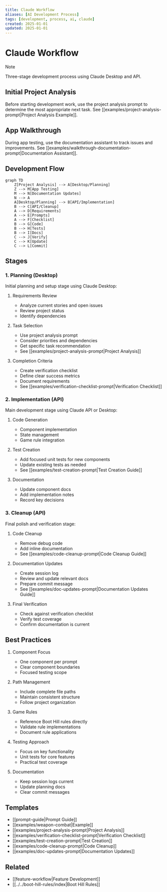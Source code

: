 ```yaml
---
title: Claude Workflow
aliases: [AI Development Process]
tags: [development, process, ai, claude]
created: 2025-01-01
updated: 2025-01-01
---
```


# Claude Workflow

> [!note]
> Three-stage development process using Claude Desktop and API.

## Initial Project Analysis
Before starting development work, use the project analysis prompt to determine the most appropriate next task. See [[examples/project-analysis-prompt|Project Analysis Example]].

## App Walkthrough
During app testing, use the documentation assistant to track issues and improvements. See [[examples/walkthrough-documentation-prompt|Documentation Assistant]].

## Development Flow
```mermaid
graph TD
    Z[Project Analysis] --> A[Desktop/Planning]
    Z --> M[App Testing]
    M --> N[Documentation Updates]
    N --> A
    A[Desktop/Planning] --> B[API/Implementation]
    B --> C[API/Cleanup]
    A --> D[Requirements]
    A --> E[Prompts]
    A --> F[Checklist]
    B --> G[Code]
    B --> H[Tests]
    B --> I[Docs]
    C --> J[Verify]
    C --> K[Update]
    C --> L[Commit]
```

## Stages

### 1. Planning (Desktop)
Initial planning and setup stage using Claude Desktop:

1. Requirements Review
   - Analyze current stories and open issues
   - Review project status
   - Identify dependencies

2. Task Selection
   - Use project analysis prompt
   - Consider priorities and dependencies
   - Get specific task recommendation
   - See [[examples/project-analysis-prompt|Project Analysis]]

3. Completion Criteria
   - Create verification checklist
   - Define clear success metrics
   - Document requirements
   - See [[examples/verification-checklist-prompt|Verification Checklist]]

### 2. Implementation (API)
Main development stage using Claude API or Desktop:
1. Code Generation
   - Component implementation
   - State management
   - Game rule integration

2. Test Creation
   - Add focused unit tests for new components
   - Update existing tests as needed
   - See [[examples/test-creation-prompt|Test Creation Guide]]

3. Documentation
   - Update component docs
   - Add implementation notes
   - Record key decisions

### 3. Cleanup (API)
Final polish and verification stage:
1. Code Cleanup
   - Remove debug code
   - Add inline documentation
   - See [[examples/code-cleanup-prompt|Code Cleanup Guide]]

2. Documentation Updates
   - Create session log
   - Review and update relevant docs
   - Prepare commit message
   - See [[examples/doc-updates-prompt|Documentation Updates Guide]]

3. Final Verification
   - Check against verification checklist
   - Verify test coverage
   - Confirm documentation is current

## Best Practices

1. Component Focus
   - One component per prompt
   - Clear component boundaries
   - Focused testing scope

2. Path Management
   - Include complete file paths
   - Maintain consistent structure
   - Follow project organization

3. Game Rules
   - Reference Boot Hill rules directly
   - Validate rule implementations
   - Document rule applications

4. Testing Approach
   - Focus on key functionality
   - Unit tests for core features
   - Practical test coverage

5. Documentation
   - Keep session logs current
   - Update planning docs
   - Clear commit messages

## Templates
- [[prompt-guide|Prompt Guide]]
- [[examples/weapon-combat|Example]]
- [[examples/project-analysis-prompt|Project Analysis]]
- [[examples/verification-checklist-prompt|Verification Checklist]]
- [[examples/test-creation-prompt|Test Creation]]
- [[examples/code-cleanup-prompt|Code Cleanup]]
- [[examples/doc-updates-prompt|Documentation Updates]]

## Related
- [[feature-workflow|Feature Development]]
- [[../../boot-hill-rules/index|Boot Hill Rules]]
